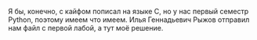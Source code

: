Я бы, конечно, с кайфом пописал на языке C, но у нас первый семестр Python, поэтому имеем что имеем. Илья Геннадьевич Рыжов отправил нам файл с первой лабой, а тут моё решение.
